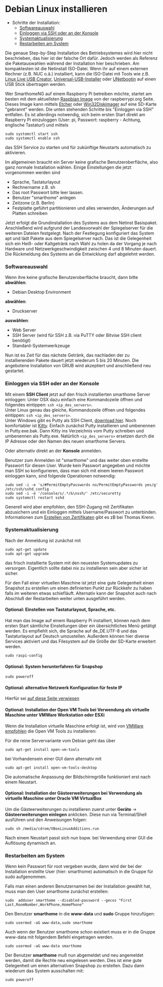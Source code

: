 # Debian Linux installieren

- Schritte der Installation:
    - [Softwareauswahl](#softwareauswahl)
    - [Einloggen via SSH  oder an der Konsole](#einloggen-via-ssh--oder-an-der-konsole)
    - [Systemaktualisierung](#systemaktualisierung)
    - [Restarbeiten am System](#restarbeiten-am-system)

Die genaue Step-by-Step Installation des Betriebsystemes wird hier nicht beschrieben, das hier ist der falsche Ort dafür. 
Jedoch werden als Referenz die Paketauswahlen während der Installation hier beschrieben. 
Am kompaktesten ist die Netinstall ISO-Datei. Wenn ihr auf einem externen Rechner (z.B. NUC o.ä.) installiert, 
kann die ISO-Datei mit Tools wie z.B. [Linux Live USB Creator](http://www.linuxliveusb.com/), [Universal-USB-Installer](http://www.pendrivelinux.com/universal-usb-installer-easy-as-1-2-3/) 
oder [UNetbootin](https://unetbootin.github.io/) auf einen USB Stick übertragen werden.

Wer SmarthomeNG auf einem Raspberry Pi betreiben möchte, startet am besten mit dem aktuellsten [Raspbian Image](https://www.raspberrypi.org/downloads/raspbian/) von der raspberrypi.org Seite. Dieses Image kann mittels [Etcher](https://etcher.io/) oder [Win32Diskimager](https://sourceforge.net/projects/win32diskimager/) auf eine SD-Karte "gebrannt" werden. Die unten stehenden Schritte bis "Einloggen via SSH" entfallen. Es ist allerdings notwendig, sich beim ersten Start direkt am Raspberry Pi einzuloggen (User: pi, Passwort: raspberry - Achtung, englische Tastatur!) und mittels 
```
sudo systemctl start ssh
sudo systemctl enable ssh
```
das SSH Service zu starten und für zukünftige Neustarts automatisch zu aktivieren.

Im allgemeinen braucht ein Server keine grafische Benutzeroberfläche, also ganz normale Installation wählen. Einige Einstellungen die jetzt vorgenommen werden sind
* Sprache, Tastaturlayout 
* Rechnername z.B. sh
* Das root Passwort bitte leer lassen.
* Benutzer "smarthome" anlegen
* Zeitzone (z.B. Berlin)
* Festplatte geführt partitionieren und alles verwenden, Änderungen auf Platten schreiben

Jetzt erfolgt die Grundinstallation des Systems aus dem Netinst Basispaket. Anschließend wird aufgrund der Landesvorwahl der Spiegelserver für die weiteren Dateien festgelegt. 
Nach der Festlegung konfiguriert das System apt und lädt Pakete aus dem Spiegelserver nach. Das ist die Gelegenheit sich ein Heiß- oder Kaltgetränk nach Wahl zu holen da der Vorgang je nach Hardware und Netzwerkgeschwindigkeit  zwischen 4 und 8 Minuten dauert.
Die Rückmeldung des Systems an die Entwicklung darf abgelehnt werden.

### Softwareauswahl

Wenn ihre keine grafische Benutzeroberfläche braucht, dann bitte **abwählen**:

* Debian Desktop Environment 

**abwählen**:

* Druckserver 

**auswählen**:

* Web Server
* SSH Server (wird für SSH z.B. via PuTTY oder Bitvise SSH client benötigt)
* Standard-Systemwerkzeuge

Nun ist es Zeit für das nächste Getränk, das nachladen der zu installierenden Pakete dauert jetzt wiederum 5 bis 20 Minuten. 
Die angebotene  Installation von GRUB wird akzeptiert und anschließend neu gestartet.

### Einloggen via SSH  oder an der Konsole

Mit einem **SSH Client** jetzt auf den frisch installierten smarthome Server einloggen:
Unter OSX dazu einfach eine Kommandozeile öffnen und folgendes eintippen: `ssh <ip_des_servers>`.  
Unter Linux genau das gleiche, Kommandozeile öffnen und folgendes eintippen: `ssh <ip_des_servers>`.  
Unter Windows gibt es Putty als SSH Client, [download hier](http://the.earth.li/~sgtatham/putty/latest/x86/putty.exe). 
Noch komfortabler ist [Kitty](http://www.9bis.net/kitty/?page=Download). 
Einfach zunächst Putty installieren und umbenennen in Putty.exe.bak. Dann Kitty ins Verzeichnis vom Putty schreiben und umbenennen als Putty.exe.
Natürlich `<ip_des_servers>` ersetzen durch die IP Adresse oder den Namen des neuen smarthome Servers.

Oder alternativ direkt an der **Konsole** anmelden.

Benutzer zum Anmelden ist "smarthome" und das weiter oben erstellte Passwort für diesen User. Wurde kein Passwort angegeben und möchte man SSH so konfigurieren, dass man sich mit einem leeren Passwort einloggen kann, sind folgende Operationen notwendig:
```
sudo sed -i -e 's/#PermitEmptyPasswords no/PermitEmptyPasswords yes/g' /etc/ssh/sshd_config
sudo sed -i -e '/console/s/.*/&\nssh/' /etc/securetty
sudo systemctl restart sshd
```

Generell wird aber empfohlen, den SSH-Zugang mit Zertifikaten abzusichern und ein Einloggen mittels Username/Passwort zu unterbinden. Informationen zum [Erstellen von Zertifikaten](https://www.thomas-krenn.com/de/wiki/SSH_Key_Login) gibt es zB bei Thomas Krenn. 


### Systemaktualisierung

Nach der Anmeldung ist zunächst mit 

```
sudo apt-get update
sudo apt-get upgrade
```

das frisch installierte System mit den neuesten Systemupdates zu versorgen. Eigentlich sollte dabei nix zu installieren sein aber sicher ist sicher.

Für den Fall einer virtuellen Maschine ist jetzt eine gute Gelegenheit einen Snapshot zu erstellen um einen definierten Punkt 
zur Rückkehr zu haben falls im weiteren etwas schiefläuft. Alternativ kann der Snapshot auch nach Abschluß der Restarbeiten weiter unten ausgeführt werden.

#### Optional: Einstellen von Tastaturlayout, Sprache, etc.

Hat man das Image auf einem Raspberry Pi installiert, können nach dem ersten Start sämtliche Einstellungen über ein übersichtliches Menü getätigt werden. Es empfiehlt sich, die Sprache auf de_DE.UTF-8 und das Tastaturlayout auf Deutsch umzustellen. Außerdem können hier diverse Services aktiviert und das Filesystem auf die Größe der SD-Karte erweitert werden. 

```
sudo raspi-config
```

#### Optional: System herunterfahren für Snapshop

```
sudo poweroff
```

#### Optional: alternative Netzwerk Konfiguration für feste IP
Hierfür sei [auf diese Seite verwiesen](https://wiki.debian.org/NetworkConfiguration)

#### Optional: Installation der Open VM Tools bei Verwendung als virtuelle Maschine unter VMWare Workstation oder ESXi

Wenn die Installation virtuelle Maschine erfolgt ist, wird von [VMWare empfohlen](https://kb.vmware.com/kb/2073803) die Open VM Tools zu installieren:

Für die reine Servervariante vom Debian geht das über

```
sudo apt-get install open-vm-tools
```

bei Vorhandensein einer GUI dann alternativ mit 

```
sudo apt-get install open-vm-tools-desktop
```

Die automatische Anpassung der Bildschirmgröße funktioniert erst nach einem Neustart.


#### Optional: Installation der Gästeerweiterungen bei Verwendung als virtuelle Maschine unter Oracle VM VirtualBox

Um die Gästeerweiterungen zu installieren zuerst unter **Geräte** -> **Gästeerweiterungen einlegen** anklicken. Diese nun via Terminal/Shell ausführen und den Anweisungen folgen: 

```
sudo sh /media/cdrom/VBoxLinuxAdditions.run
```

Nach einem Neustart passt sich nun bspw. bei Verwendung einer GUI die Auflösung dynamisch an.

### Restarbeiten am System

Wenn kein Passwort für root vergeben wurde, dann wird der bei der Installation erstellte User (hier: smarthome) automatisch in die Gruppe für sudo aufgenommen.

Falls man einen anderen Benutzernamen bei der Installation gewählt hat, muss man den User smarthome zunächst erstellen:
```
sudo  adduser smarthome --disabled-password --gecos "First Last,RoomNumber,WorkPhone,HomePhone" 
```

Den Benutzer **smarthome** in die **www-data** und **sudo** Gruppe hinzufügen:

```
sudo usermod -aG www-data,sudo smarthome
```
Auch wenn der Benutzer smarthome schon existiert muss er in die Gruppe www-data mit folgendem Befehl eingetragen werden.
```
sudo usermod -aG www-data smarthome
```

Der Benutzer **smarthome** muß nun abgemeldet und neu angemeldet werden, damit die Rechte neu eingelesen werden. Dies ist eine gute Gelegenheit 
um einen alternativen Snapshop zu erstellen. Dazu dann wiederum das System ausschalten mit:

```
sudo poweroff
```

